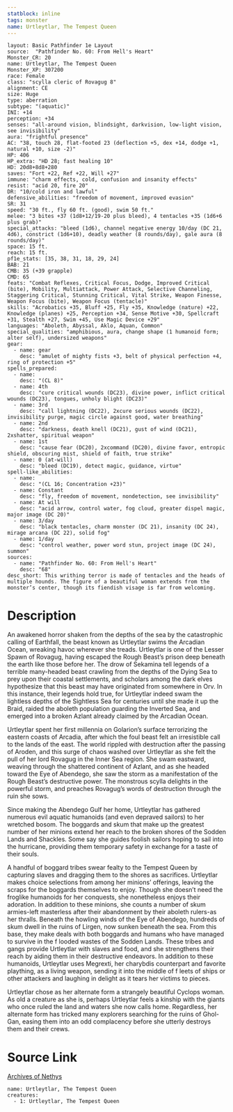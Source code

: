 ```yaml
---
statblock: inline
tags: monster
name: Urtleytlar, The Tempest Queen
---
```

```statblock
layout: Basic Pathfinder 1e Layout
source:  "Pathfinder No. 60: From Hell's Heart"
Monster_CR: 20
name: Urtleytlar, The Tempest Queen
Monster_XP: 307200
race: Female
class: "scylla cleric of Rovagug 8"
alignment: CE
size: Huge
type: aberration
subtype: "(aquatic)"
INI: +14
perception: +34
senses: "all-around vision, blindsight, darkvision, low-light vision, see invisibility"
aura: "frightful presence"
AC: "38, touch 28, flat-footed 23 (deflection +5, dex +14, dodge +1, natural +10, size -2)"
HP: 406
HP_extra: "HD 28; fast healing 10"
HD: 20d8+8d8+280
saves: "Fort +22, Ref +22, Will +27"
immune: "charm effects, cold, confusion and insanity effects"
resist: "acid 20, fire 20"
DR: "10/cold iron and lawful"
defensive_abilities: "freedom of movement, improved evasion"
SR: 31
speed: "30 ft., fly 60 ft. (good), swim 50 ft."
melee: "3 bites +37 (1d8+12/19-20 plus bleed), 4 tentacles +35 (1d6+6 plus grab)"
special_attacks: "bleed (1d6), channel negative energy 10/day (DC 21, 4d6), constrict (1d6+10), deadly weather (8 rounds/day), gale aura (8 rounds/day)"
space: 15 ft.
reach: 15 ft.
pf1e_stats: [35, 38, 31, 18, 29, 24]
BAB: 21
CMB: 35 (+39 grapple)
CMD: 65
feats: "Combat Reflexes, Critical Focus, Dodge, Improved Critical (bite), Mobility, Multiattack, Power Attack, Selective Channeling, Staggering Critical, Stunning Critical, Vital Strike, Weapon Finesse, Weapon Focus (bite), Weapon Focus (tentacle)"
skills: "Acrobatics +35, Bluff +25, Fly +35, Knowledge (nature) +22, Knowledge (planes) +25, Perception +34, Sense Motive +30, Spellcraft +31, Stealth +27, Swim +45, Use Magic Device +29"
languages: "Aboleth, Abyssal, Aklo, Aquan, Common"
special_qualities: "amphibious, aura, change shape (1 humanoid form; alter self), undersized weapons"
gear:
  - name: gear
    desc: "amulet of mighty fists +3, belt of physical perfection +4, ring of protection +5"
spells_prepared:
  - name:
    desc: "(CL 8)"
  - name: 4th
    desc: "cure critical wounds (DC23), divine power, inflict critical wounds (DC23), tongues, unholy blight (DC23)"
  - name: 3rd
    desc: "call lightning (DC22), 2xcure serious wounds (DC22), invisibility purge, magic circle against good, water breathing"
  - name: 2nd
    desc: "darkness, death knell (DC21), gust of wind (DC21), 2xshatter, spiritual weapon"
  - name: 1st
    desc: "cause fear (DC20), 2xcommand (DC20), divine favor, entropic shield, obscuring mist, shield of faith, true strike"
  - name: 0 (at-will)
    desc: "bleed (DC19), detect magic, guidance, virtue"
spell-like_abilities:
  - name:
    desc: "(CL 16; Concentration +23)"
  - name: Constant
    desc: "fly, freedom of movement, nondetection, see invisibility"
  - name: At will
    desc: "acid arrow, control water, fog cloud, greater dispel magic, major image (DC 20)"
  - name: 3/day
    desc: "black tentacles, charm monster (DC 21), insanity (DC 24), mirage arcana (DC 22), solid fog"
  - name: 1/day
    desc: "control weather, power word stun, project image (DC 24), summon"
sources:
  - name: "Pathfinder No. 60: From Hell's Heart"
    desc: "68"
desc_short: This writhing terror is made of tentacles and the heads of multiple hounds. The figure of a beautiful woman extends from the monster’s center, though its fiendish visage is far from welcoming. 
```
# Description
An awakened horror shaken from the depths of the sea by the catastrophic calling of Earthfall, the beast known as Urtleytlar swims the Arcadian Ocean, wreaking havoc wherever she treads. Urtleytlar is one of the Lesser Spawn of Rovagug, having escaped the Rough Beast’s prison deep beneath the earth like those before her. The drow of Sekamina tell legends of a terrible many-headed beast crawling from the depths of the Dying Sea to prey upon their coastal settlements, and scholars among the dark elves hypothesize that this beast may have originated from somewhere in Orv. In this instance, their legends hold true, for Urtleytlar indeed swam the lightless depths of the Sightless Sea for centuries until she made it up the Braid, raided the aboleth population guarding the Inverted Sea, and emerged into a broken Azlant already claimed by the Arcadian Ocean.

Urtleytlar spent her first millennia on Golarion’s surface terrorizing the eastern coasts of Arcadia, after which the foul beast felt an irresistible call to the lands of the east. The world rippled with destruction after the passing of Aroden, and this surge of chaos washed over Urtleytlar as she felt the pull of her lord Rovagug in the Inner Sea region. She swam eastward, weaving through the shattered continent of Azlant, and as she headed toward the Eye of Abendego, she saw the storm as a manifestation of the Rough Beast’s destructive power. The monstrous scylla delights in the powerful storm, and preaches Rovagug’s words of destruction through the ruin she sows.

Since making the Abendego Gulf her home, Urtleytlar has gathered numerous evil aquatic humanoids (and even depraved sailors) to her wretched bosom. The boggards and skum that make up the greatest number of her minions extend her reach to the broken shores of the Sodden Lands and Shackles. Some say she guides foolish sailors hoping to sail into the hurricane, providing them temporary safety in exchange for a taste of their souls.

A handful of boggard tribes swear fealty to the Tempest Queen by capturing slaves and dragging them to the shores as sacrifices. Urtleytlar makes choice selections from among her minions’ offerings, leaving the scraps for the boggards themselves to enjoy. Though she doesn’t need the froglike humanoids for her conquests, she nonetheless enjoys their adoration. In addition to these minions, she counts a number of skum armies-left masterless after their abandonment by their aboleth rulers-as her thralls. Beneath the howling winds of the Eye of Abendego, hundreds of skum dwell in the ruins of Lirgen, now sunken beneath the sea. From this base, they make deals with both boggards and humans who have managed to survive in the f looded wastes of the Sodden Lands. These tribes and gangs provide Urtleytlar with slaves and food, and she strengthens their reach by aiding them in their destructive endeavors. In addition to these humanoids, Urtleytlar uses Megrexti, her charybdis counterpart and favorite plaything, as a living weapon, sending it into the middle of f leets of ships or other attackers and laughing in delight as it tears her victims to pieces.

Urtleytlar chose as her alternate form a strangely beautiful Cyclops woman. As old a creature as she is, perhaps Urtleytlar feels a kinship with the giants who once ruled the land and waters she now calls home. Regardless, her alternate form has tricked many explorers searching for the ruins of Ghol-Gan, easing them into an odd complacency before she utterly destroys them and their crews.
# Source Link
[Archives of Nethys](https://aonprd.com/MonsterDisplay.aspx?ItemName=Urtleytlar%2C%20The%20Tempest%20Queen)
```encounter-table
name: Urtleytlar, The Tempest Queen
creatures:
  - 1: Urtleytlar, The Tempest Queen
```
